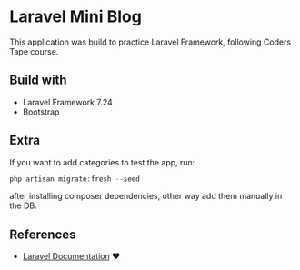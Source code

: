 # Laravel Mini Blog
This  application was build to practice  Laravel Framework, following Coders Tape course.

## Build with
- Laravel Framework 7.24
- Bootstrap

## Extra
If you want to add categories to test the app, run:
```php
php artisan migrate:fresh --seed
```
after installing composer dependencies, other way add them manually in the DB.


## References
- [Laravel Documentation](https://laravel.com/ "Laravel Documentation") :heart:
